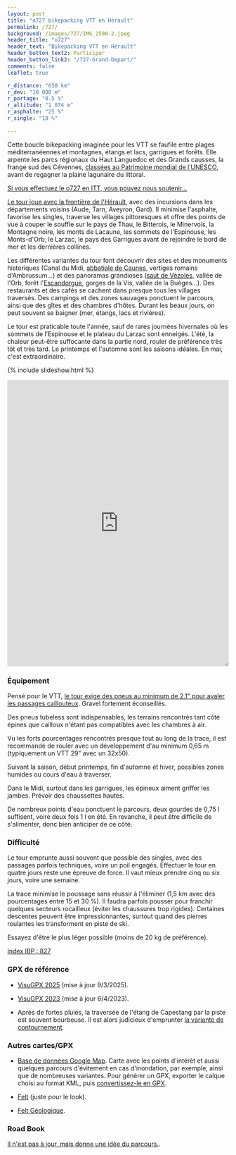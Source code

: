 ```yaml
---
layout: post
title: "o727 bikepacking VTT en Hérault"
permalink: /727/
background: /images/727/IMG_2590-2.jpeg
header_title: "o727"
header_text: "Bikepacking VTT en Hérault"
header_button_text2: Participer
header_button_link2: "/727-Grand-Depart/"
comments: false
leaflet: true

r_distance: "650 km"
r_dev: "10 000 m"
r_portage: "0.5 %"
r_altitude: "1 074 m"
r_asphalte: "25 %"
r_single: "18 %"

---
```

Cette boucle bikepacking imaginée pour les VTT se faufile entre plages méditerranéennes et montagnes, étangs et lacs, garrigues et forêts. Elle arpente les parcs régionaux du Haut Languedoc et des Grands causses, la frange sud des Cévennes, [classées au Patrimoine mondial de l’UNESCO](https://whc.unesco.org/fr/list/1153/), avant de regagner la plaine lagunaire du littoral.

[Si vous effectuez le o727 en ITT, vous pouvez nous soutenir…](https://www.helloasso.com/associations/ec-poussan/evenements/don727)

[Le tour joue avec la frontière de l'Hérault](https://www.google.com/maps/d/u/0/edit?mid=1SiRwnxiuuSc3qS_1Hx-OvTcyCSs2wRR6&usp=sharing), avec des incursions dans les départements voisins (Aude, Tarn, Aveyron, Gard). Il minimise l'asphalte, favorise les singles, traverse les villages pittoresques et offre des points de vue à couper le souffle sur le pays de Thau, le Bitterois, le Minervois, la Montagne noire, les monts de Lacaune, les sommets de l'Espinouse, les Monts-d'Orb, le Larzac, le pays des Garrigues avant de rejoindre le bord de mer et les dernières collines.

Les différentes variantes du tour font découvrir des sites et des monuments historiques (Canal du Midi, [abbatiale de Caunes](http://www.caunes-minervois.org/), vertiges romains d'Ambrussum…) et des panoramas grandioses ([saut de Vézoles](https://fr.wikipedia.org/wiki/Lac_de_V%C3%A9zoles), vallée de l'Orb, forêt l'[Escandorgue](https://fr.wikipedia.org/wiki/Escandorgue), gorges de la Vis, vallée de la Buèges…). Des restaurants et des cafés se cachent dans presque tous les villages traversés. Des campings et des zones sauvages ponctuent le parcours, ainsi que des gîtes et des chambres d'hôtes. Durant les beaux jours, on peut souvent se baigner (mer, étangs, lacs et rivières).

Le tour est praticable toute l'année, sauf de rares journées hivernales où les sommets de l’Espinouse et le plateau du Larzac sont enneigés. L'été, la chaleur peut-être suffocante dans la partie nord, rouler de préférence très tôt et très tard. Le printemps et l'automne sont les saisons idéales. En mai, c'est extraordinaire.

{% include slideshow.html %}

<iframe id="visugpx" src="https://www.visugpx.com/fAPancmYz0?iframe&amp;height=650" style="width:100%;height:650px;border:none;resize: both;" frameborder="0" scrolling="no"></iframe>

### Équipement

Pensé pour le VTT, [le tour exige des pneus au minimum de 2.1" pour avaler les passages caillouteux](https://tcrouzet.com/2021/04/10/thb-gravel-ou-vtt/). Gravel fortement éconseillés.

Des pneus tubeless sont indispensables, les terrains rencontrés tant côté épines que cailloux n'étant pas compatibles avec les chambres à air.

Vu les forts pourcentages rencontrés presque tout au long de la trace, il est recommandé de rouler avec un développement d'au minimum 0,65 m (typiquement un VTT 29" avec un 32x50).

Suivant la saison, début printemps, fin d'automne et hiver, possibles zones humides ou cours d'eau à traverser.

Dans le Midi, surtout dans les garrigues, les épineux aiment griffer les jambes. Prévoir des chaussettes hautes.

De nombreux points d'eau ponctuent le parcours, deux gourdes de 0,75 l suffisent, voire deux fois 1 l en été. En revanche, il peut être difficile de s'alimenter, donc bien anticiper de ce côté.

### Difficulté

Le tour emprunte aussi souvent que possible des singles, avec des passages parfois techniques, voire un poil engagés. Effectuer le tour en quatre jours reste une épreuve de force. Il vaut mieux prendre cinq ou six jours, voire une semaine.

La trace minimise le poussage sans réussir à l'éliminer (1,5 km avec des pourcentages entre 15 et 30 %). Il faudra parfois pousser pour franchir quelques secteurs rocailleux (éviter les chaussures trop rigides). Certaines descentes peuvent être impressionnantes, surtout quand des pierres roulantes les transforment en piste de ski.

Essayez d'être le plus léger possible (moins de 20 kg de préférence).

[Index IBP : 827](https://www.ibpindex.com/ibpindex/ibp_analisis_completo.php?REF=38881573895319&LAN=en&MOD=BYC)

<h3 id="gpx">GPX de référence</h3>

* [VisuGPX 2025](https://www.visugpx.com/fAPancmYz0) (mise à jour 9/3/2025).

* [VisuGPX 2023](https://www.visugpx.com/XvU1OlWJ6Z) (mise à jour 6/4/2023).

* Après de fortes pluies, la traversée de l'étang de Capestang par la piste est souvent bourbeuse. Il est alors judicieux d'emprunter [la variante de contournement](https://www.visugpx.com/Yp4VOS8sRd).


### Autres cartes/GPX

* [Base de données Google Map](https://www.google.com/maps/d/edit?mid=1n9kSJuxpqu0mHsTvi9CmSeDJM9HCK7s7&usp=sharing). Carte avec les points d'intérêt et aussi quelques parcours d'évitement en cas d'inondation, par exemple, ainsi que de nombreuses variantes. Pour générer un GPX, exporter le calque choisi au format KML, puis [convertissez-le en GPX](https://www.gpsvisualizer.com/convert_input).

* [Felt](https://felt.com/map/727-Bikepacking-en-Herault-heixsdRsSfWmc9Cnow8X39CD) (juste pour le look).

* [Felt Géologique](https://felt.com/map/Geologie-727-yRBy6TSmTXGYAH9Ab09BO4TD).

### Road Book

[Il n'est pas à jour, mais donne une idée du parcours.](https://tcrouzet.com/727-road-book/).